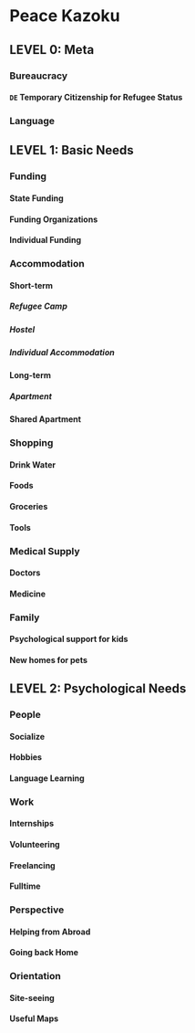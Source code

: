 # Peace Kazoku

## LEVEL 0: Meta

### Bureaucracy

#### `DE` Temporary Citizenship for Refugee Status

### Language

## LEVEL 1: Basic Needs

### Funding

#### State Funding

#### Funding Organizations

#### Individual Funding

### Accommodation

#### Short-term

##### Refugee Camp

##### Hostel

##### Individual Accommodation

#### Long-term

##### Apartment

#### Shared Apartment

### Shopping

#### Drink Water

#### Foods

#### Groceries

#### Tools

### Medical Supply

#### Doctors

#### Medicine

### Family

#### Psychological support for kids

#### New homes for pets

## LEVEL 2: Psychological Needs

### People

#### Socialize

#### Hobbies

#### Language Learning

### Work

#### Internships

#### Volunteering

#### Freelancing

#### Fulltime

### Perspective

#### Helping from Abroad

#### Going back Home

### Orientation

#### Site-seeing

#### Useful Maps